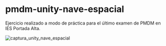 # pmdm-unity-nave-espacial

Ejercicio realizado a modo de práctica para el último examen de PMDM en IES Portada Alta.

![captura_unity_nave_espacial](https://user-images.githubusercontent.com/86477169/157046454-8926a817-e6f1-4726-a6b8-1ecd59a0b391.PNG)

